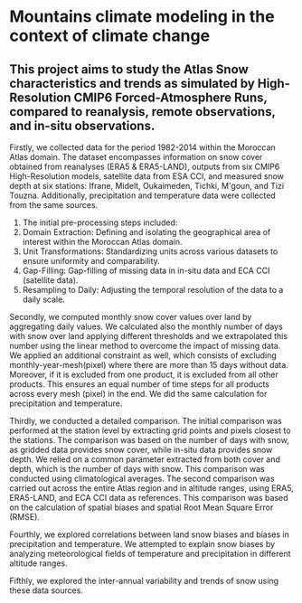 # Mountains climate modeling in the context of climate change  
## This project aims to study the Atlas Snow characteristics and trends as simulated by High-Resolution CMIP6 Forced-Atmosphere Runs, compared to reanalysis, remote observations, and in-situ observations. 

Firstly, we collected data for the period 1982-2014 within the Moroccan Atlas domain. The dataset encompasses information on snow cover obtained from reanalyses (ERA5 & ERA5-LAND), outputs from six CMIP6 High-Resolution models, satellite data from ESA CCI, and measured snow depth at six stations: Ifrane, Midelt, Oukaimeden, Tichki, M'goun, and Tizi Touzna. Additionally, precipitation and temperature data were collected from the same sources.

1) The initial pre-processing steps included:
2) Domain Extraction: Defining and isolating the geographical area of interest within the Moroccan Atlas domain.
3) Unit Transformations: Standardizing units across various datasets to ensure uniformity and comparability.
4) Gap-Filling: Gap-filling of missing data in in-situ data and ECA CCI (satellite data).
5) Resampling to Daily: Adjusting the temporal resolution of the data to a daily scale.

Secondly, we computed monthly snow cover values over land by aggregating daily values. We calculated also the monthly number of days with snow over land applying different thresholds and we extrapolated this number using the linear method to overcome the impact of missing data. We applied an additional constraint as well, which consists of excluding monthly-year-mesh(pixel) where there are more than 15 days without data. Moreover, if it is excluded from one product, it is excluded from all other products. This ensures an equal number of time steps for all products across every mesh (pixel) in the end. We did the same calculation for precipitation and temperature. 

Thirdly, we conducted a detailed comparison. 
The initial comparison was performed at the station level by extracting grid points and pixels closest to the stations. The comparison was based on the number of days with snow, as gridded data provides snow cover, while in-situ data provides snow depth. We relied on a common parameter extracted from both cover and depth, which is the number of days with snow. This comparison was conducted using climatological averages.
The second comparison was carried out across the entire Atlas region and in altitude ranges, using ERA5, ERA5-LAND, and ECA CCI data as references. This comparison was based on the calculation of spatial biases and spatial Root Mean Square Error (RMSE).

Fourthly, we explored correlations between land snow biases and biases in precipitation and temperature. We attempted to explain snow biases by analyzing meteorological fields of temperature and precipitation in different altitude ranges.

Fifthly, we explored the inter-annual variability and trends of snow using these data sources.




